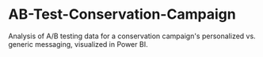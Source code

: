 # AB-Test-Conservation-Campaign
Analysis of A/B testing data for a conservation campaign's personalized vs. generic messaging, visualized in Power BI.
